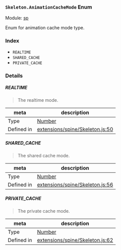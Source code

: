 ### `Skeleton.AnimationCacheMode` Enum



Module: [sp](../modules/sp.md)


Enum for animation cache mode type.


### Index
  - `REALTIME`
  - `SHARED_CACHE`
  - `PRIVATE_CACHE`

### Details


##### REALTIME

> The realtime mode.

| meta | description |
|------|-------------|
| Type | <a href="https://developer.mozilla.org/en/JavaScript/Reference/Global_Objects/Number" class="crosslink external" target="_blank">Number</a> |
| Defined in | [extensions/spine/Skeleton.js:50](https://github.com/cocos-creator/engine/blob/98967f5e8c458e65203b56f900ee34c8ea836e72/extensions/spine/Skeleton.js#L50) |



##### SHARED_CACHE

> The shared cache mode.

| meta | description |
|------|-------------|
| Type | <a href="https://developer.mozilla.org/en/JavaScript/Reference/Global_Objects/Number" class="crosslink external" target="_blank">Number</a> |
| Defined in | [extensions/spine/Skeleton.js:56](https://github.com/cocos-creator/engine/blob/98967f5e8c458e65203b56f900ee34c8ea836e72/extensions/spine/Skeleton.js#L56) |



##### PRIVATE_CACHE

> The private cache mode.

| meta | description |
|------|-------------|
| Type | <a href="https://developer.mozilla.org/en/JavaScript/Reference/Global_Objects/Number" class="crosslink external" target="_blank">Number</a> |
| Defined in | [extensions/spine/Skeleton.js:62](https://github.com/cocos-creator/engine/blob/98967f5e8c458e65203b56f900ee34c8ea836e72/extensions/spine/Skeleton.js#L62) |


